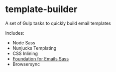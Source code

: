 # template-builder

A set of Gulp tasks to quickly build email templates

Includes:
- Node Sass
- Nunjucks Templating
- CSS Inlining
- [Foundation for Emails Sass](http://foundation.zurb.com/emails/docs/sass.html)
- Browsersync
